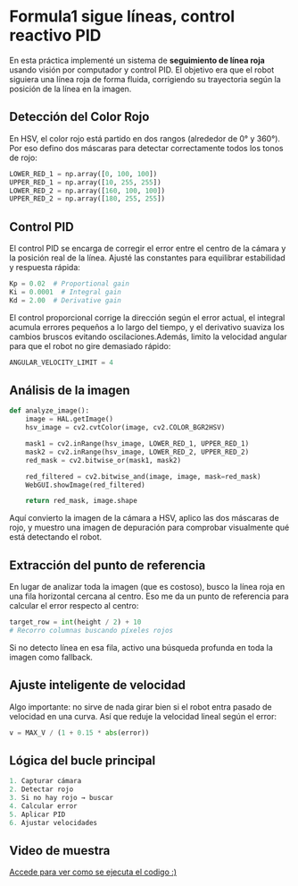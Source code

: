 # Formula1 sigue líneas, control reactivo PID

En esta práctica implementé un sistema de **seguimiento de línea roja** usando visión por computador y control PID. El objetivo era que el robot siguiera una línea roja de forma fluida, corrigiendo su trayectoria según la posición de la línea en la imagen.

## Detección del Color Rojo

En HSV, el color rojo está partido en dos rangos (alrededor de 0° y 360°).
Por eso defino dos máscaras para detectar correctamente todos los tonos de rojo:
```python
LOWER_RED_1 = np.array([0, 100, 100])
UPPER_RED_1 = np.array([10, 255, 255])
LOWER_RED_2 = np.array([160, 100, 100])
UPPER_RED_2 = np.array([180, 255, 255])
```

## Control PID

El control PID se encarga de corregir el error entre el centro de la cámara y la posición real de la línea.
Ajusté las constantes para equilibrar estabilidad y respuesta rápida:
```python
Kp = 0.02  # Proportional gain
Ki = 0.0001  # Integral gain
Kd = 2.00  # Derivative gain
```

El control proporcional corrige la dirección según el error actual, el integral acumula errores pequeños a lo largo del tiempo, y el derivativo suaviza los cambios bruscos evitando oscilaciones.Además, limito la velocidad angular para que el robot no gire demasiado rápido:
```python
ANGULAR_VELOCITY_LIMIT = 4
```

## Análisis de la imagen
```python
def analyze_image():
    image = HAL.getImage()
    hsv_image = cv2.cvtColor(image, cv2.COLOR_BGR2HSV)

    mask1 = cv2.inRange(hsv_image, LOWER_RED_1, UPPER_RED_1)
    mask2 = cv2.inRange(hsv_image, LOWER_RED_2, UPPER_RED_2)
    red_mask = cv2.bitwise_or(mask1, mask2)

    red_filtered = cv2.bitwise_and(image, image, mask=red_mask)
    WebGUI.showImage(red_filtered)

    return red_mask, image.shape
```
Aquí convierto la imagen de la cámara a HSV, aplico las dos máscaras de rojo, y muestro una imagen de depuración para comprobar visualmente qué está detectando el robot.

## Extracción del punto de referencia

En lugar de analizar toda la imagen (que es costoso), busco la línea roja en una fila horizontal cercana al centro. Eso me da un punto de referencia para calcular el error respecto al centro:
```python
target_row = int(height / 2) + 10
# Recorro columnas buscando píxeles rojos
```
Si no detecto línea en esa fila, activo una búsqueda profunda en toda la imagen como fallback.

## Ajuste inteligente de velocidad

Algo importante: no sirve de nada girar bien si el robot entra pasado de velocidad en una curva. Así que reduje la velocidad lineal según el error:
```python
v = MAX_V / (1 + 0.15 * abs(error))
```

## Lógica del bucle principal
```python
1. Capturar cámara
2. Detectar rojo
3. Si no hay rojo → buscar
4. Calcular error
5. Aplicar PID
6. Ajustar velocidades
```

## Video de muestra

[Accede para ver como se ejecuta el codigo :)](https://drive.google.com/file/d/1NV8W7KwN0Wq7s63KUYd_BSC5fKGeNKhO/view?usp=sharing)
